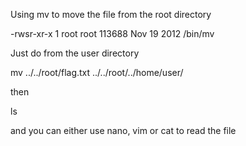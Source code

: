 Using mv to move the file from the root directory
 
-rwsr-xr-x 1 root root 113688 Nov 19  2012 /bin/mv
 
 Just do from the user directory
 
mv ../../root/flag.txt ../../root/../home/user/
 
then

ls
 
and you can either use nano, vim or cat to read the file
